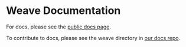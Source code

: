 # Weave Documentation

For docs, please see the [public docs page](https://docs.wandb.ai/weave).

To contribute to docs, please see the weave directory in [our docs repo](https://github.com/wandb/docs).
